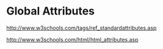 # Global Attributes  


http://www.w3schools.com/tags/ref_standardattributes.asp  

http://www.w3schools.com/html/html_attributes.asp  


